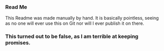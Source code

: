### Read Me
This Readme was made manually by hand. It is basically pointless,
seeing as no one will ever use this on Git nor will I ever publish
it on there.
### This turned out to be false, as I am terrible at keeping promises.
